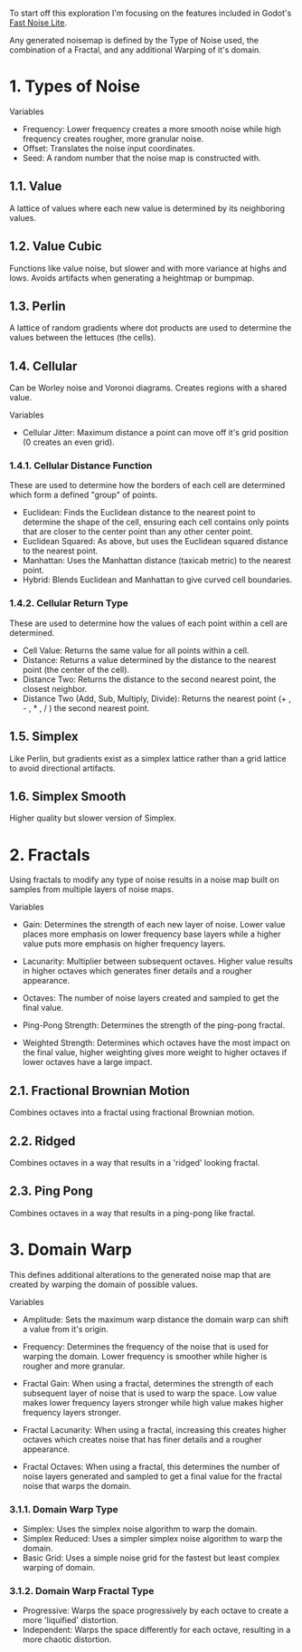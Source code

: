

To start off this exploration I'm focusing on the features included in Godot's [Fast Noise Lite](https://docs.godotengine.org/en/stable/classes/class_fastnoiselite.html#class-fastnoiselite).

Any generated noisemap is defined by the Type of Noise used, the combination of a Fractal, and any additional Warping of it's domain.


# 1. Types of Noise

Variables
- Frequency: Lower frequency creates a more smooth noise while high frequency creates rougher, more granular noise.
- Offset: Translates the noise input coordinates.
- Seed: A random number that the noise map is constructed with.

## 1.1. Value
A lattice of values where each new value is determined by its neighboring values.

## 1.2. Value Cubic
Functions like value noise, but slower and with more variance at highs and lows. Avoids artifacts when generating a heightmap or bumpmap.

## 1.3. Perlin
A lattice of random gradients where dot products are used to determine the values between the lettuces (the cells).

## 1.4. Cellular
Can be Worley noise and Voronoi diagrams. Creates regions with a shared value.

Variables
- Cellular Jitter: Maximum distance a point can move off it's grid position (0 creates an even grid).
### 1.4.1. Cellular Distance Function
These are used to determine how the borders of each cell are determined which form a defined "group" of points.
- Euclidean: Finds the Euclidean distance to the nearest point to determine the shape of the cell, ensuring each cell contains only points that are closer to the center point than any other center point.
- Euclidean Squared: As above, but uses the Euclidean squared distance to the nearest point.
- Manhattan: Uses the Manhattan distance (taxicab metric) to the nearest point.
- Hybrid: Blends Euclidean and Manhattan to give curved cell boundaries.

### 1.4.2. Cellular Return Type
These are used to determine how the values of each point within a cell are determined.
- Cell Value: Returns the same value for all points within a cell.
- Distance: Returns a value determined by the distance to the nearest point (the center of the cell).
- Distance Two: Returns the distance to the second nearest point, the closest neighbor.
- Distance Two (Add, Sub, Multiply, Divide): Returns the nearest point (+ , - , * , / ) the second nearest point.
## 1.5. Simplex
Like Perlin, but gradients exist as a simplex lattice rather than a grid lattice to avoid directional artifacts.

## 1.6. Simplex Smooth
Higher quality but slower version of Simplex.

# 2. Fractals
Using fractals to modify any type of noise results in a noise map built on samples from multiple layers of noise maps.

Variables
- Gain: Determines the strength of each new layer of noise. Lower value places more emphasis on lower frequency base layers while a higher value puts more emphasis on higher frequency layers.
- Lacunarity: Multiplier between subsequent octaves. Higher value results in higher octaves which generates finer details and a rougher appearance.
- Octaves: The number of noise layers created and sampled to get the final value.

- Ping-Pong Strength: Determines the strength of the ping-pong fractal.
- Weighted Strength: Determines which octaves have the most impact on the final value, higher weighting gives more weight to higher octaves if lower octaves have a large impact.

## 2.1. Fractional Brownian Motion
Combines octaves into a fractal using fractional Brownian motion.

## 2.2. Ridged
Combines octaves in a way that results in a 'ridged' looking fractal.

## 2.3. Ping Pong
Combines octaves in a way that results in a ping-pong like fractal.

# 3. Domain Warp
This defines additional alterations to the generated noise map that are created by warping the domain of possible values.

Variables
- Amplitude: Sets the maximum warp distance the domain warp can shift a value from it's origin.
- Frequency: Determines the frequency of the noise that is used for warping the domain. Lower frequency is smoother while higher is rougher and more granular.

- Fractal Gain: When using a fractal, determines the strength of each subsequent layer of noise that is used to warp the space. Low value makes lower frequency layers stronger while high value makes higher frequency layers stronger.
- Fractal Lacunarity: When using a fractal, increasing this creates higher octaves which creates noise that has finer details and a rougher appearance.
- Fractal Octaves: When using a fractal, this determines the number of noise layers generated and sampled to get a final value for the fractal noise that warps the domain.
### 3.1.1. Domain Warp Type
- Simplex: Uses the simplex noise algorithm to warp the domain.
- Simplex Reduced: Uses a simpler simplex noise algorithm to warp the domain.
- Basic Grid: Uses a simple noise grid for the fastest but least complex warping of domain.
### 3.1.2. Domain Warp Fractal Type
- Progressive: Warps the space progressively by each octave to create a more 'liquified' distortion.
- Independent: Warps the space differently for each octave, resulting in a more chaotic distortion.